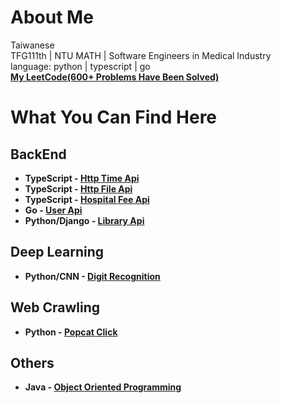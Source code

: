 # About Me
Taiwanese  
TFG111th | NTU MATH | Software Engineers in Medical Industry  
language: python | typescript | go  
**[My LeetCode(600+ Problems Have Been Solved)](https://leetcode.com/xiong1998/)**


# What You Can Find Here

## BackEnd
- **TypeScript - [Http Time Api](https://github.com/yuhexiong/http-time-api-typescript)**
- **TypeScript - [Http File Api](https://github.com/yuhexiong/http-file-api-typescript)**
- **TypeScript - [Hospital Fee Api](https://github.com/yuhexiong/hospital-fee-api-typescript)**
- **Go - [ User Api](https://github.com/yuhexiong/user-api-golang)**
- **Python/Django - [Library Api](https://github.com/yuhexiong/library-api-python-django)**


## Deep Learning
- **Python/CNN - [Digit Recognition](https://github.com/yuhexiong/digit-recognition-CNN-python)**

## Web Crawling
- **Python - [Popcat Click](https://github.com/yuhexiong/popcat-click-python)**

## Others
- **Java - [Object Oriented Programming](https://github.com/yuhexiong/object-oriented-programming-java)**